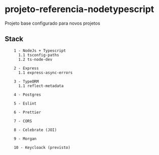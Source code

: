 # projeto-referencia-nodetypescript

Projeto base configurado para novos projetos

## Stack

        1 - NodeJs + Typescript
          1.1 tsconfig-paths   
          1.2 ts-node-dev

        2 - Express
          1.1 express-async-errors

        3 - TypeORM
          1.1 reflect-metadata

        4 - Postgres

        5 - Eslint

        6 - Prettier

        7 - CORS 

        8 - Celebrate (JOI)

        9 - Morgan

        10 - Keycloack (previsto)
        



